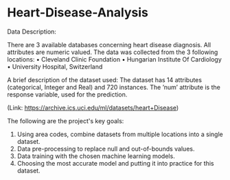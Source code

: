 # Heart-Disease-Analysis

Data Description:

There are 3 available databases concerning heart disease diagnosis. All attributes are numeric valued. The data was collected from the 3 following locations: 
• Cleveland Clinic Foundation 
• Hungarian Institute Of Cardiology 
• University Hospital, Switzerland

A brief description of the dataset used: The dataset has 14 attributes (categorical, Integer and Real) and 720 instances. The ’num’ attribute is the response variable, used for the prediction.

(Link: https://archive.ics.uci.edu/ml/datasets/heart+Disease)

The following are the project's key goals:
<ol>
  <li>Using area codes, combine datasets from multiple locations into a single dataset.</li>
  <li>Data pre-processing to replace null and out-of-bounds values.</li>
  <li>Data training with the chosen machine learning models.</li>
  <li>Choosing the most accurate model and putting it into practice for this dataset.</li>
</ol>
